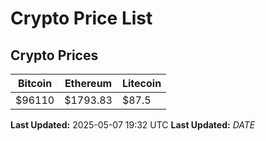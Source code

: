 # Crypto Price List

## Crypto Prices
| Bitcoin | Ethereum | Litecoin |
| ------- | -------- | -------- |
| $96110 | $1793.83 | $87.5 |
**Last Updated:** 2025-05-07 19:32 UTC
**Last Updated:** $DATE$
